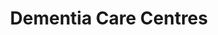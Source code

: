 ---
title: Dementia Care Centres
tag: "edition #4"
image: /images/lionels-world/Poster-4.jpg
description: Memory care units are typically architecturally designed to meet the specific needs of Alzheimer’s.
content:
  - Memory care units are typically architecturally designed to meet the specific needs of Alzheimer’s. This is to keep the stress of those with dementia at a minimum.

  - Some assisted living facilities do have secure areas to accommodate those with mild dementia, memory care units put an extra emphasis on security to prevent patients from wandering, which is common in those with more advanced dementia.

  - In dementia care facilities, staffs are trained to assist patients with their activities of daily living, such as helping an individual to bathe and offering help with changing clothes.

  - In specialised units like memory care units, staff is also trained to assist with activities of daily living, as well as trained to handle the specific needs of those with Alzheimer’s and other dementias.

  - The training includes understanding how the disease manifests, knowing why dementia patients may exhibit disruptive behavior, how to respond to it, and how to communicate with individuals with dementia.
---